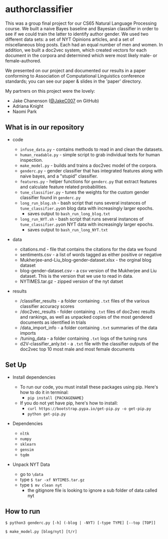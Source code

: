 # authorclassifier

This was a group final project for our CS65 Natural Language Processing course. We built a naive Bayes baseline and Bayesian classifier in order to see if we could train the latter to identify author gender. We used two different data sets: a set of NYT Opinions articles, and a set of miscellaneous blog posts. Each had an equal number of men and women. In addition, we built a doc2vec system, which created vectors for each document in the corpora and determined which were most likely male- or female-authored.

We presented on our project and documented our results in a paper conforming to Association of Computational Linguistics conference standards; you can see our paper & slides in the 'paper' directory.

My partners on this project were the lovely: 
- Jake Chanenson ([@JakeC007](https://github.com/JakeC007) on GitHub)
- Adriana Knight 
- Naomi Park

## What is in our repository
* code
    - `infuse_data.py` - contains methods to read in and clean the datasets.
    - `human_readable.py` - simple script to grab individual texts for human inspection.
    - `make_model.py` - builds and trains a doc2vec model of the corpora.
    - `genderc.py` - gender classifier that has integrated features along with naive bayes, and a "stupid" classifier.
    - `features.py` - helper functions for `genderc.py` that extract features and calculate feature related probabilities.
    - `tune_classifier.py` - tunes the weights for the custom gender classifier found in `genderc.py`
    - `long_run_blog.sh` - bash script that runs several instances of `tune_classifier.py`on blog data with increasingly larger epochs.
        - saves output to `bash_run_long_blog.txt`
    - `long_run_NYT.sh` - bash script that runs several instances of `tune_classifier.py`on NYT data with increasingly larger epochs.
        - saves output to `bash_run_long_NYT.txt`

* data
    - citations.md - file that contains the citations for the data we found
    - sentiments.csv - a list of words tagged as either positive or negative
    - Mukherjee-and-Liu_blog-gender-dataset.xlsx - the orginal blog dataset
    - blog-gender-dataset.csv - a csv version of the Mukherjee and Liu dataset. This is the version that we use to read in data.
    - NYTIMES.tar.gz - zipped version of the nyt datset

* results
  - /classifier_results - a folder containing `.txt` files of the various classifier accuracy scores
  - /doc2vec_results - folder containing `.txt` files of doc2vec results and rankings, as well as unpacked copies of the most gendered documents as identified in trials
  - /data_import_info - a folder containing `.txt` summaries of the data imports
  - /tuning_data - a folder containing `.txt` logs of the tuning runs
  - d2V-classifier_anly.txt - a `.txt` file with the classifier outputs of the doc2vec top 10 most male and most female documents

## Set Up
* Install dependencies
  - To run our code, you must install these packages using pip. Here's how to do it in terminal:
    - `pip install {PACKAGENAME}`
  - If you do not yet have pip, here's how to install:
    - `curl https://bootstrap.pypa.io/get-pip.py -o get-pip.py`
    - `python get-pip.py`

* Dependencies
    - `nltk`
    - `numpy`
    - `sklearn`
    - `gensim`
    - `tqdm`

* Unpack NYT Data
    - go to `\data`
    - type `$ tar -xf NYTIMES.tar.gz`
    - type `$ mv clean nyt`
        - the gitignore file is looking to ignore a sub folder of data called nyt



## How to run
`$ python3 genderc.py [-h] (-blog | -NYT) [-type TYPE] [--top [TOP]]`

`$ make_model.py [blog/nyt] [t/r]`

